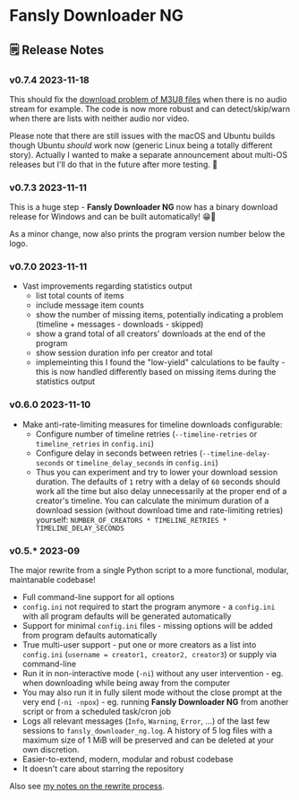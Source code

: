 # Fansly Downloader NG

## 🗒️ Release Notes

### v0.7.4 2023-11-18

This should fix the [download problem of M3U8 files](/issues/2) when there is no audio stream for example. The code is now more robust and can detect/skip/warn when there are lists with neither audio nor video.

Please note that there are still issues with the macOS and Ubuntu builds though Ubuntu *should* work now (generic Linux being a totally different story). Actually I wanted to make a separate announcement about multi-OS releases but I'll do that in the future after more testing. 🙂

### v0.7.3 2023-11-11

This is a huge step - **Fansly Downloader NG** now has a binary download release for Windows and can be built automatically! 😁🎉

As a minor change, now also prints the program version number below the logo.

### v0.7.0 2023-11-11

* Vast improvements regarding statistics output
  * list total counts of items
  * include message item counts
  * show the number of missing items, potentially indicating a problem (timeline + messages - downloads - skipped)
  * show a grand total of all creators' downloads at the end of the program
  * show session duration info per creator and total
  * implemeinting this I found the "low-yield" calculations to be faulty - this is now handled differently based on missing items during the statistics output

### v0.6.0 2023-11-10

* Make anti-rate-limiting measures for timeline downloads configurable:
  * Configure number of timeline retries (`--timeline-retries` or `timeline_retries` in `config.ini`)
  * Configure delay in seconds between retries (`--timeline-delay-seconds` or `timeline_delay_seconds` in `config.ini`)
  * Thus you can experiment and try to lower your download session duration. The defaults of `1` retry with a delay of `60` seconds should work all the time but also delay unnecessarily at the proper end of a creator's timeline. You can calculate the minimum duration of a download session (without download time and rate-limiting retries) yourself: `NUMBER_OF_CREATORS * TIMELINE_RETRIES * TIMELINE_DELAY_SECONDS`

### v0.5.* 2023-09

The major rewrite from a single Python script to a more functional, modular, maintanable codebase!

* Full command-line support for all options
* `config.ini` not required to start the program anymore - a `config.ini` with all program defaults will be generated automatically
* Support for minimal `config.ini` files - missing options will be added from program defaults automatically
* True multi-user support - put one or more creators as a list into `config.ini` (`username = creator1, creator2, creator3`) or supply via command-line
* Run it in non-interactive mode (`-ni`) without any user intervention - eg. when downloading while being away from the computer
* You may also run it in fully silent mode without the close prompt at the very end (`-ni -npox`) - eg. running **Fansly Downloader NG** from another script or from a scheduled task/cron job
* Logs all relevant messages (`Info`, `Warning`, `Error`, ...) of the last few sessions to `fansly_downloader_ng.log`. A history of 5 log files with a maximum size of 1 MiB will be preserved and can be deleted at your own discretion.
* Easier-to-extend, modern, modular and robust codebase
* It doesn't care about starring the repository

Also see [my notes on the rewrite process](RewriteNotes.md).
